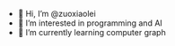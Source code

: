 - 👋 Hi, I’m @zuoxiaolei
- 👀 I’m interested in programming and AI
- 🌱 I’m currently learning computer graph
